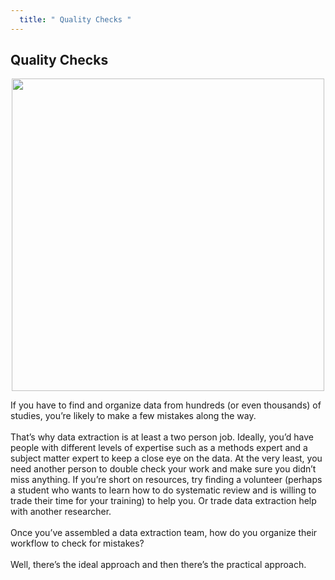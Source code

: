 ```yaml
---
  title: " Quality Checks "
---
```


## Quality Checks

<center>
<img src="{{site.baseurl}}/img/desk.jpg" width = "500">
</center>


If you have to find and organize data from hundreds (or even thousands) of studies, you’re likely to make a few mistakes along the way. 
<br><br>
That’s why data extraction is at least a two person job. Ideally, you’d have people with different levels of expertise such as a methods expert and a subject matter expert to keep a close eye on the data. At the very least, you need another person to double check your work and make sure you didn’t miss anything. If you’re short on resources, try finding a volunteer (perhaps a student who wants to learn how to do systematic review and is willing to trade their time for your training) to help you. Or trade data extraction help with another researcher.
<br><br>
Once you’ve assembled a data extraction team, how do you organize their workflow to check for mistakes?
<br><br>
Well, there’s the ideal approach and then there’s the practical approach.
